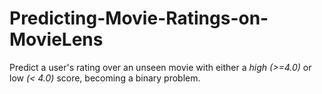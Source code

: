# Predicting-Movie-Ratings-on-MovieLens
Predict a user's rating over an unseen movie with either a *high (>=4.0)* or low *(&lt; 4.0)* score, becoming a binary problem.
